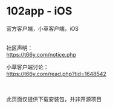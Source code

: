 # 102app - iOS
官方客户端，小草客户端，iOS
<br>
<br>

社区声明：<br>
https://t66y.com/notice.php

小草客户端讨论：<br>
https://t66y.com/read.php?tid=1648542

<br><br>
此页面仅提供下载安装包，并非开源项目
